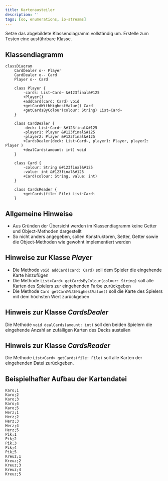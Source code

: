 ```yaml
---
title: Kartenausteiler
description: ''
tags: [oo, enumerations, io-streams]
---
```


Setze das abgebildete Klassendiagramm vollständig um. Erstelle zum Testen eine
ausführbare Klasse.

## Klassendiagramm

```mermaid
classDiagram
    CardDealer o-- Player
    CardDealer o-- Card
    Player o-- Card

    class Player {
        -cards: List~Card~ &#123final&#125
        +Player()
        +addCard(card: Card) void
        +getCardWithHighestValue() Card
        +getCardsByColour(colour: String) List~Card~
    }

    class CardDealer {
        -deck: List~Card~ &#123final&#125
        -player1: Player &#123final&#125
        -player2: Player &#123final&#125
        +CardsDealer(deck: List~Card~, player1: Player, player2: Player )
        +dealCards(amount: int) void
    }

    class Card {
        -colour: String &#123final&#125
        -value: int &#123final&#125
        +Card(colour: String, value: int)
    }

    class CardsReader {
        +getCards(file: File) List~Card~
    }
```

## Allgemeine Hinweise

- Aus Gründen der Übersicht werden im Klassendiagramm keine Getter und
  Object-Methoden dargestellt
- So nicht anders angegeben, sollen Konstruktoren, Setter, Getter sowie die
  Object-Methoden wie gewohnt implementiert werden

## Hinweise zur Klasse _Player_

- Die Methode `void addCard(card: Card)` soll dem Spieler die eingehende Karte
  hinzufügen
- Die Methode `List<Card> getCardsByColour(colour: String)` soll alle Karten des
  Spielers zur eingehenden Farbe zurückgeben
- Die Methode `Card getCardWithHighestValue()` soll die Karte des Spielers mit
  dem höchsten Wert zurückgeben

## Hinweis zur Klasse _CardsDealer_

Die Methode `void dealCards(amount: int)` soll den beiden Spielern die
eingehende Anzahl an zufälligen Karten des Decks austeilen

## Hinweis zur Klasse _CardsReader_

Die Methode `List<Card> getCards(file: File)` soll alle Karten der eingehenden
Datei zurückgeben.

## Beispielhafter Aufbau der Kartendatei

```
Karo;1
Karo;2
Karo;3
Karo;4
Karo;5
Herz;1
Herz;2
Herz;3
Herz;4
Herz;5
Pik;1
Pik;2
Pik;3
Pik;4
Pik;5
Kreuz;1
Kreuz;2
Kreuz;3
Kreuz;4
Kreuz;5
```
